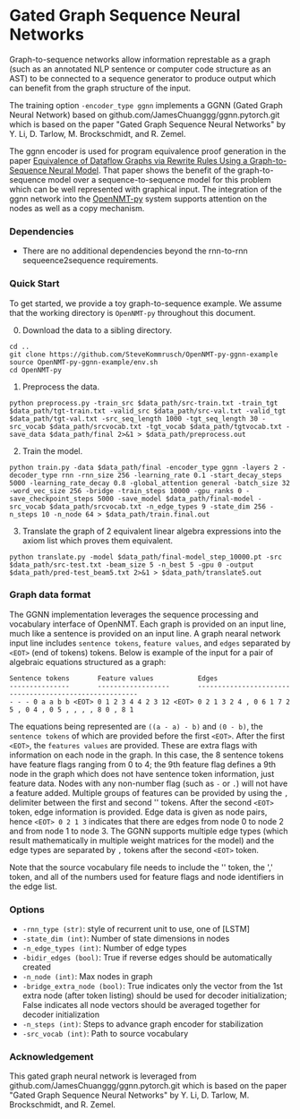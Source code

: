# Gated Graph Sequence Neural Networks

Graph-to-sequence networks allow information represtable as a graph (such as an annotated NLP sentence or computer code structure as an AST) to be connected to a sequence generator to produce output which can benefit from the graph structure of the input.

The training option `-encoder_type ggnn` implements a GGNN (Gated Graph Neural Network) based on github.com/JamesChuanggg/ggnn.pytorch.git which is based on the paper "Gated Graph Sequence Neural Networks" by Y. Li, D. Tarlow, M. Brockschmidt, and R. Zemel.

The ggnn encoder is used for program equivalence proof generation in the paper <a href="https://arxiv.org/abs/2002.06799">Equivalence of Dataflow Graphs via Rewrite Rules Using a Graph-to-Sequence Neural Model</a>. That paper shows the benefit of the graph-to-sequence model over a sequence-to-sequence model for this problem which can be well represented with graphical input. The integration of the ggnn network into the <a href="https://github.com/OpenNMT/OpenNMT-py/">OpenNMT-py</a> system supports attention on the nodes as well as a copy mechanism.

### Dependencies

* There are no additional dependencies beyond the rnn-to-rnn sequeence2sequence requirements.

### Quick Start

To get started, we provide a toy graph-to-sequence example. We assume that the working directory is `OpenNMT-py` throughout this document.

0) Download the data to a sibling directory.

```
cd ..
git clone https://github.com/SteveKommrusch/OpenNMT-py-ggnn-example
source OpenNMT-py-ggnn-example/env.sh
cd OpenNMT-py
```


1) Preprocess the data.

```
python preprocess.py -train_src $data_path/src-train.txt -train_tgt $data_path/tgt-train.txt -valid_src $data_path/src-val.txt -valid_tgt $data_path/tgt-val.txt -src_seq_length 1000 -tgt_seq_length 30 -src_vocab $data_path/srcvocab.txt -tgt_vocab $data_path/tgtvocab.txt -save_data $data_path/final 2>&1 > $data_path/preprocess.out
```

2) Train the model.

```
python train.py -data $data_path/final -encoder_type ggnn -layers 2 -decoder_type rnn -rnn_size 256 -learning_rate 0.1 -start_decay_steps 5000 -learning_rate_decay 0.8 -global_attention general -batch_size 32 -word_vec_size 256 -bridge -train_steps 10000 -gpu_ranks 0 -save_checkpoint_steps 5000 -save_model $data_path/final-model -src_vocab $data_path/srcvocab.txt -n_edge_types 9 -state_dim 256 -n_steps 10 -n_node 64 > $data_path/train.final.out
```

3) Translate the graph of 2 equivalent linear algebra expressions into the axiom list which proves them equivalent.

```
python translate.py -model $data_path/final-model_step_10000.pt -src $data_path/src-test.txt -beam_size 5 -n_best 5 -gpu 0 -output $data_path/pred-test_beam5.txt 2>&1 > $data_path/translate5.out
```

### Graph data format

The GGNN implementation leverages the sequence processing and vocabulary
interface of OpenNMT. Each graph is provided on an input line, much like
a sentence is provided on an input line. A graph nearal network input line
includes `sentence tokens`, `feature values`, and `edges` separated by
`<EOT>` (end of tokens) tokens. Below is example of the input for a pair
of algebraic equations structured as a graph:

```
Sentence tokens       Feature values           Edges
---------------       ------------------       -------------------------------------------------------
- - - 0 a a b b <EOT> 0 1 2 3 4 4 2 3 12 <EOT> 0 2 1 3 2 4 , 0 6 1 7 2 5 , 0 4 , 0 5 , , , , 8 0 , 8 1
```

The equations being represented are `((a - a) - b)` and `(0 - b)`, the 
`sentence tokens` of which are provided before the first `<EOT>`. After
the first `<EOT>`, the `features values` are provided. These are extra
flags with information on each node in the graph. In this case, the 8
sentence tokens have feature flags ranging from 0 to 4; the 9th feature
flag defines a 9th node in the graph which does not have sentence token
information, just feature data. Nodes with any non-number flag (such as
`-` or `.`) will not have a feature added. Multiple groups of features
can be provided by using the `,` delimiter between the first and second
'<EOT>' tokens. After the second `<EOT>` token, edge information is provided.
Edge data is given as node pairs, hence `<EOT> 0 2 1 3` indicates that there
are edges from node 0 to node 2 and from node 1 to node 3. The GGNN supports
multiple edge types (which result mathematically in multiple weight matrices
for the model) and the edge types are separated by `,` tokens after the
second `<EOT>` token.

Note that the source vocabulary file needs to include the '<EOT>' token,
the ',' token, and all of the numbers used for feature flags and node
identifiers in the edge list.


### Options

* `-rnn_type (str)`: style of recurrent unit to use, one of [LSTM]
* `-state_dim (int)`: Number of state dimensions in nodes
* `-n_edge_types (int)`: Number of edge types
* `-bidir_edges (bool)`: True if reverse edges should be automatically created
* `-n_node (int)`: Max nodes in graph
* `-bridge_extra_node (bool)`: True indicates only the vector from the 1st extra node (after token listing) should be used for decoder initialization; False indicates all node vectors should be averaged together for decoder initialization
* `-n_steps (int)`: Steps to advance graph encoder for stabilization
* `-src_vocab (int)`: Path to source vocabulary

### Acknowledgement

This gated graph neural network is leveraged from github.com/JamesChuanggg/ggnn.pytorch.git which is based on the paper "Gated Graph Sequence Neural Networks" by Y. Li, D. Tarlow, M. Brockschmidt, and R. Zemel.
